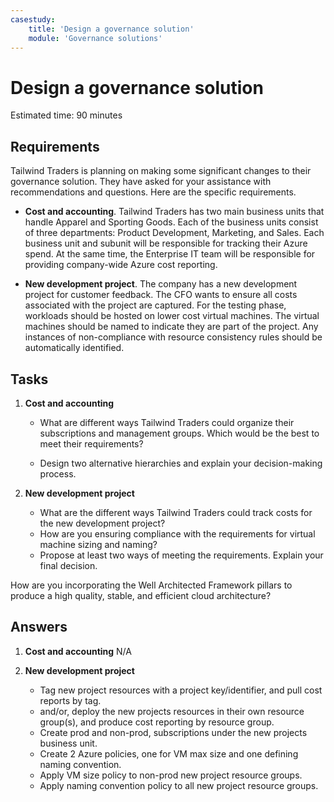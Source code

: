 ```yaml
---
casestudy:
    title: 'Design a governance solution'
    module: 'Governance solutions'
---
```


# Design a governance solution

Estimated time: 90 minutes

## Requirements

Tailwind Traders is planning on making some significant changes to their governance solution. They have asked for your assistance with recommendations and questions. Here are the specific requirements.

* **Cost and accounting**. Tailwind Traders has two main business units that handle Apparel and Sporting Goods. Each of the business units consist of three departments: Product Development, Marketing, and Sales. Each business unit and subunit will be responsible for tracking their Azure spend. At the same time, the Enterprise IT team will be responsible for providing company-wide Azure cost reporting.

* **New development project**. The company has a new development project for customer feedback. The CFO wants to ensure all costs associated with the project are captured. For the testing phase, workloads should be hosted on lower cost virtual machines. The virtual machines should be named to indicate they are part of the project. Any instances of non-compliance with resource consistency rules should be automatically identified.

## Tasks

1. **Cost and accounting** 

    * What are different ways Tailwind Traders could organize their subscriptions and management groups. Which would be the best to meet their requirements? 

    * Design two alternative hierarchies and explain your decision-making process.

2. **New development project** 

    * What are the different ways Tailwind Traders could track costs for the new development project?
    * How are you ensuring compliance with the requirements for virtual machine sizing and naming? 
    * Propose at least two ways of meeting the requirements. Explain your final decision. 

How are you incorporating the Well Architected Framework pillars to produce a high quality, stable, and efficient cloud architecture?

## Answers

1. **Cost and accounting**  N/A

2. **New development project** 

    * Tag new project resources with a project key/identifier, and pull cost reports by tag.
    * and/or, deploy the new projects resources in their own resource group(s), and produce cost reporting by resource group.
    * Create prod and non-prod, subscriptions under the new projects business unit.
    * Create 2 Azure policies, one for VM max size and one defining naming convention.
    * Apply VM size policy to non-prod new project resource groups.
    * Apply naming convention policy to all new project resource groups.
